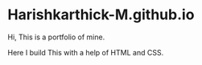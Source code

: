 # Harishkarthick-M.github.io

Hi, This is a portfolio of mine.

Here I build This with a help of HTML and CSS.